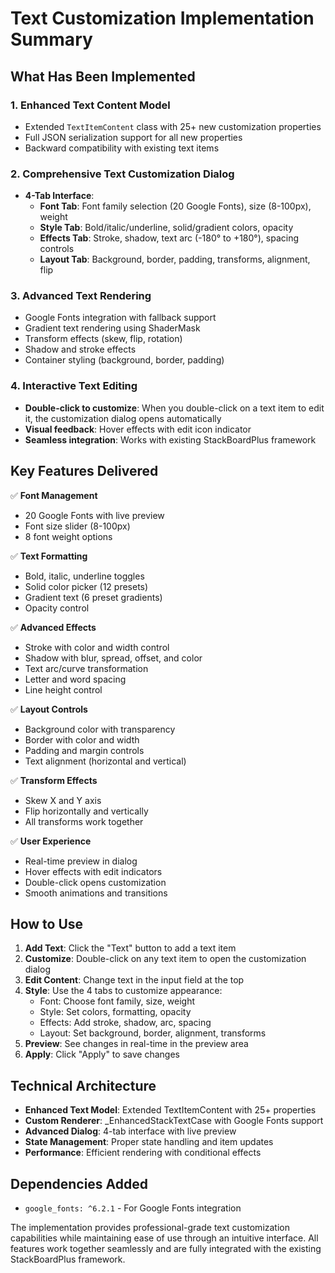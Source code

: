 # Text Customization Implementation Summary

## What Has Been Implemented

### 1. Enhanced Text Content Model
- Extended `TextItemContent` class with 25+ new customization properties
- Full JSON serialization support for all new properties
- Backward compatibility with existing text items

### 2. Comprehensive Text Customization Dialog
- **4-Tab Interface**:
  - **Font Tab**: Font family selection (20 Google Fonts), size (8-100px), weight
  - **Style Tab**: Bold/italic/underline, solid/gradient colors, opacity
  - **Effects Tab**: Stroke, shadow, text arc (-180° to +180°), spacing controls
  - **Layout Tab**: Background, border, padding, transforms, alignment, flip

### 3. Advanced Text Rendering
- Google Fonts integration with fallback support
- Gradient text rendering using ShaderMask
- Transform effects (skew, flip, rotation)
- Shadow and stroke effects
- Container styling (background, border, padding)

### 4. Interactive Text Editing
- **Double-click to customize**: When you double-click on a text item to edit it, the customization dialog opens automatically
- **Visual feedback**: Hover effects with edit icon indicator
- **Seamless integration**: Works with existing StackBoardPlus framework

## Key Features Delivered

✅ **Font Management**
- 20 Google Fonts with live preview
- Font size slider (8-100px)
- 8 font weight options

✅ **Text Formatting**
- Bold, italic, underline toggles
- Solid color picker (12 presets)
- Gradient text (6 preset gradients)
- Opacity control

✅ **Advanced Effects**
- Stroke with color and width control
- Shadow with blur, spread, offset, and color
- Text arc/curve transformation
- Letter and word spacing
- Line height control

✅ **Layout Controls**
- Background color with transparency
- Border with color and width
- Padding and margin controls
- Text alignment (horizontal and vertical)

✅ **Transform Effects**
- Skew X and Y axis
- Flip horizontally and vertically
- All transforms work together

✅ **User Experience**
- Real-time preview in dialog
- Hover effects with edit indicators
- Double-click opens customization
- Smooth animations and transitions

## How to Use

1. **Add Text**: Click the "Text" button to add a text item
2. **Customize**: Double-click on any text item to open the customization dialog
3. **Edit Content**: Change text in the input field at the top
4. **Style**: Use the 4 tabs to customize appearance:
   - Font: Choose font family, size, weight
   - Style: Set colors, formatting, opacity
   - Effects: Add stroke, shadow, arc, spacing
   - Layout: Set background, border, alignment, transforms
5. **Preview**: See changes in real-time in the preview area
6. **Apply**: Click "Apply" to save changes

## Technical Architecture

- **Enhanced Text Model**: Extended TextItemContent with 25+ properties
- **Custom Renderer**: _EnhancedStackTextCase with Google Fonts support
- **Advanced Dialog**: 4-tab interface with live preview
- **State Management**: Proper state handling and item updates
- **Performance**: Efficient rendering with conditional effects

## Dependencies Added
- `google_fonts: ^6.2.1` - For Google Fonts integration

The implementation provides professional-grade text customization capabilities while maintaining ease of use through an intuitive interface. All features work together seamlessly and are fully integrated with the existing StackBoardPlus framework.
